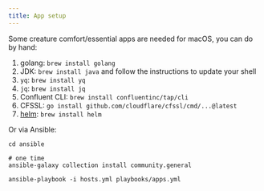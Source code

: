```yaml
---
title: App setup
---
```


Some creature comfort/essential apps are needed for macOS, you can do by hand:

1. golang: `brew install golang`
2. JDK: `brew install java` and follow the instructions to update your shell
3. `yq`: `brew install yq`
4. `jq`: `brew install jq`
5. Confluent CLI: `brew install confluentinc/tap/cli`
6. CFSSL: `go install github.com/cloudflare/cfssl/cmd/...@latest`
7. [helm](https://helm.sh/): `brew install helm`

Or via Ansible:

```shell
cd ansible

# one time
ansible-galaxy collection install community.general

ansible-playbook -i hosts.yml playbooks/apps.yml
```
